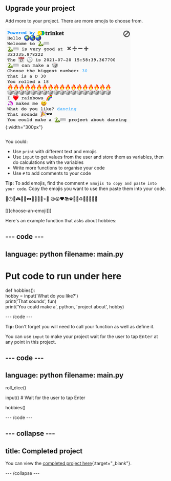 ## Upgrade your project

<div style="display: flex; flex-wrap: wrap">
<div style="flex-basis: 200px; flex-grow: 1; margin-right: 15px;">
Add more to your project. There are more emojis to choose from.
  </div>
<div>

![A longer project in the text output area with more text, emojis, and inputs.](images/upgrade_ideas.png){:width="300px"}

</div>
</div>

You could:
+ Use `print` with different text and emojis
+ Use `input` to get values from the user and store them as variables, then do calculations with the variables
+ Write more functions to organise your code
+ Use `#` to add comments to your code

**Tip:** To add emojis, find the comment `# Emojis to copy and paste into your code`. Copy the emojis you want to use then paste them into your code. 

📅🕒🎨🎮🔬🎉🕶️🎲🦄🚀💯⭐💛 😃😜❤️📚⚽🎾👟♻️🌳🔥✨🥺🌈

[[[choose-an-emoji]]]

Here's an example function that asks about hobbies:

--- code ---
---
language: python
filename: main.py
---

# Put code to run under here    
def hobbies():   
    hobby = input('What do you like?')   
    print('That sounds', fun)   
    print('You could make a', python, 'project about', hobby)   

--- /code ---

**Tip:** Don't forget you will need to call your function as well as define it.

You can use `input` to make your project wait for the user to tap <kbd>Enter</kbd> at any point in this project.

--- code ---
---
language: python
filename: main.py
---

roll_dice()

input() # Wait for the user to tap Enter

hobbies()

--- /code ---


--- collapse ---
---
title: Completed project
---

You can view the [completed project here](https://editor.raspberrypi.org/python/python-hello-starter){:target="_blank"}.

--- /collapse ---
